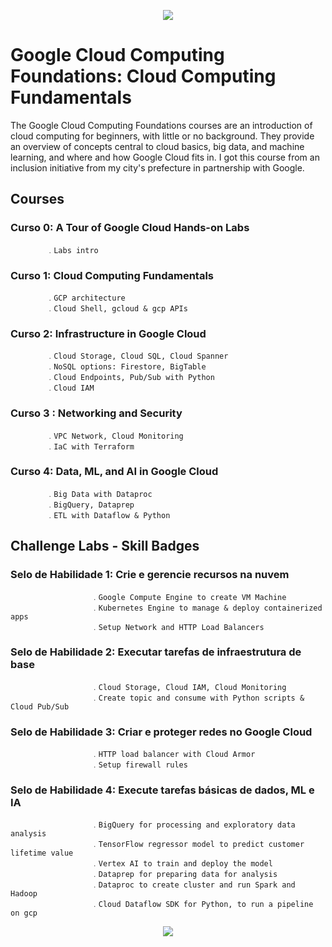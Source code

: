 <p align="center">
  <img src="https://github.com/priferr/gcp_foundations/assets/105013804/2630d0b9-8bb1-4224-98b8-942c18c02095">
</p>

# Google Cloud Computing Foundations: Cloud Computing Fundamentals

The Google Cloud Computing Foundations courses are an introduction of cloud computing for beginners, with little or no background. 
They provide an overview of concepts central to cloud basics, big data, and machine learning, and where and how Google Cloud fits in.
I got this course from an inclusion initiative from my city's prefecture in partnership with Google.

## Courses
### Curso 0: A Tour of Google Cloud Hands-on Labs
            ﹒Labs intro
### Curso 1:  Cloud Computing Fundamentals
            ﹒GCP architecture
            ﹒Cloud Shell, gcloud & gcp APIs
### Curso 2:  Infrastructure in Google Cloud
            ﹒Cloud Storage, Cloud SQL, Cloud Spanner
            ﹒NoSQL options: Firestore, BigTable
            ﹒Cloud Endpoints, Pub/Sub with Python
            ﹒Cloud IAM
### Curso 3 : Networking and Security
            ﹒VPC Network, Cloud Monitoring
            ﹒IaC with Terraform
### Curso 4: Data, ML, and AI in Google Cloud
            ﹒Big Data with Dataproc
            ﹒BigQuery, Dataprep
            ﹒ETL with Dataflow & Python

## Challenge Labs - Skill Badges
### Selo de Habilidade 1:  Crie e gerencie recursos na nuvem
                      ﹒Google Compute Engine to create VM Machine
                      ﹒Kubernetes Engine to manage & deploy containerized apps
                      ﹒Setup Network and HTTP Load Balancers
### Selo de Habilidade 2: Executar tarefas de infraestrutura de base
                      ﹒Cloud Storage, Cloud IAM, Cloud Monitoring
                      ﹒Create topic and consume with Python scripts & Cloud Pub/Sub
### Selo de Habilidade 3: Criar e proteger redes no Google Cloud
                      ﹒HTTP load balancer with Cloud Armor
                      ﹒Setup firewall rules
### Selo de Habilidade 4: Execute tarefas básicas de dados, ML e IA
                      ﹒BigQuery for processing and exploratory data analysis
                      ﹒TensorFlow regressor model to predict customer lifetime value
                      ﹒Vertex AI to train and deploy the model
                      ﹒Dataprep for preparing data for analysis
                      ﹒Dataproc to create cluster and run Spark and Hadoop
                      ﹒Cloud Dataflow SDK for Python, to run a pipeline on gcp

<p align="center">
  <img src="https://github.com/priferr/gcp_foundations/assets/105013804/a42f084b-e407-4172-8d12-55620215ed14">
</p>
